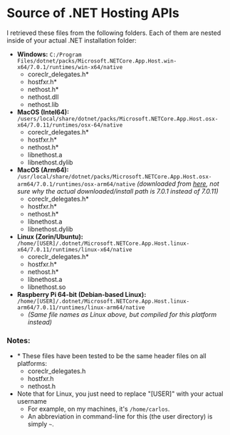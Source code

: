 # Source of .NET Hosting APIs
I retrieved these files from the following folders. Each of them are nested inside of your actual .NET installation folder:

- **Windows:** `C:/Program Files/dotnet/packs/Microsoft.NETCore.App.Host.win-x64/7.0.1/runtimes/win-x64/native`
    - coreclr_delegates.h\*
    - hostfxr.h\*
    - nethost.h\*
    - nethost.dll
    - nethost.lib
- **MacOS (Intel64):** `/users/local/share/dotnet/packs/Microsoft.NETCore.App.Host.osx-x64/7.0.11/runtimes/osx-64/native`
    - coreclr_delegates.h\*
    - hostfxr.h\*
    - nethost.h\*
    - libnethost.a
    - libnethost.dylib
- **MacOS (Arm64):** `/usr/local/share/dotnet/packs/Microsoft.NETCore.App.Host.osx-arm64/7.0.1/runtimes/osx-arm64/native` _(downloaded from [here](https://github.com/dotnet/core/blob/main/release-notes/7.0/7.0.11/7.0.11.md), not sure why the actual downloaded/install path is 7.0.1 instead of 7.0.11)_
    - coreclr_delegates.h\*
    - hostfxr.h\*
    - nethost.h\*
    - libnethost.a
    - libnethost.dylib
- **Linux (Zorin/Ubuntu):** `/home/[USER]/.dotnet/Microsoft.NETCore.App.Host.linux-x64/7.0.11/runtimes/linux-x64/native`
    - coreclr_delegates.h\*
    - hostfxr.h\*
    - nethost.h\*
    - libnethost.a
    - libnethost.so
- **Raspberry Pi 64-bit (Debian-based Linux):** `/home/[USER]/.dotnet/Microsoft.NETCore.App.Host.linux-arm64/7.0.11/runtimes/linux-arm64/native`
    - _(Same file names as Linux above, but compiled for this platform instead)_


### Notes:
- \* These files have been tested to be the same header files on all platforms:
    - coreclr_delegates.h
    - hostfxr.h
    - nethost.h
- Note that for Linux, you just need to replace "[USER]" with your actual username
    - For example, on my machines, it's `/home/carlos`.
    - An abbreviation in command-line for this (the user directory) is simply `~`.
